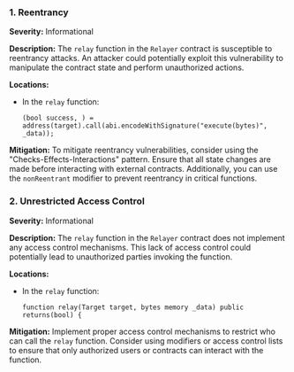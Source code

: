 ### 1. **Reentrancy**

**Severity:**
Informational

**Description:**
The `relay` function in the `Relayer` contract is susceptible to reentrancy attacks. An attacker could potentially exploit this vulnerability to manipulate the contract state and perform unauthorized actions.

**Locations:**

- In the `relay` function:
  ```solidity
  (bool success, ) = address(target).call(abi.encodeWithSignature("execute(bytes)", _data));
  ```

**Mitigation:**
To mitigate reentrancy vulnerabilities, consider using the "Checks-Effects-Interactions" pattern. Ensure that all state changes are made before interacting with external contracts. Additionally, you can use the `nonReentrant` modifier to prevent reentrancy in critical functions.

### 2. **Unrestricted Access Control**

**Severity:**
Informational

**Description:**
The `relay` function in the `Relayer` contract does not implement any access control mechanisms. This lack of access control could potentially lead to unauthorized parties invoking the function.

**Locations:**

- In the `relay` function:
  ```solidity
  function relay(Target target, bytes memory _data) public returns(bool) {
  ```

**Mitigation:**
Implement proper access control mechanisms to restrict who can call the `relay` function. Consider using modifiers or access control lists to ensure that only authorized users or contracts can interact with the function.